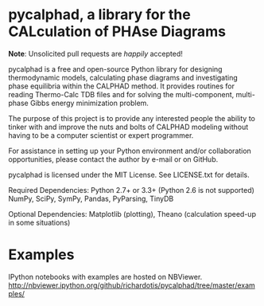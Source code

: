 pycalphad, a library for the CALculation of PHAse Diagrams
==========================================================

**Note**: Unsolicited pull requests are _happily_ accepted!

pycalphad is a free and open-source Python library for 
designing thermodynamic models, calculating phase diagrams and 
investigating phase equilibria within the CALPHAD method. It 
provides routines for reading Thermo-Calc TDB files and for
solving the multi-component, multi-phase Gibbs energy
minimization problem.

The purpose of this project is to provide any interested people
the ability to tinker with and improve the nuts and bolts of 
CALPHAD modeling without having to be a computer scientist or 
expert programmer.

For assistance in setting up your Python environment and/or
collaboration opportunities, please contact the author
by e-mail or on GitHub.

pycalphad is licensed under the MIT License.
See LICENSE.txt for details.

Required Dependencies:
Python 2.7+ or 3.3+ (Python 2.6 is not supported)
NumPy, SciPy, SymPy, Pandas, PyParsing, TinyDB

Optional Dependencies:
Matplotlib (plotting), 
Theano (calculation speed-up in some situations)

Examples
========
IPython notebooks with examples are hosted on NBViewer.
http://nbviewer.ipython.org/github/richardotis/pycalphad/tree/master/examples/
